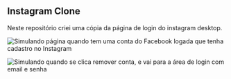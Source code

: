 ## Instagram Clone

Neste repositório criei uma cópia da página de login do instagram desktop.

![Simulando página quando tem uma conta do Facebook logada que tenha cadastro no Instagram](https://i.imgur.com/OinR91s.png)

![Simulando quando se clica remover conta, e vai para a área de login com email e senha](https://i.imgur.com/ype4sar.png)
